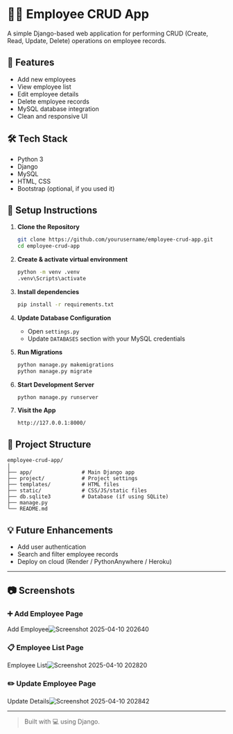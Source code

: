 
# 🧑‍💼 Employee CRUD App

A simple Django-based web application for performing CRUD (Create, Read, Update, Delete) operations on employee records.

## 🚀 Features

- Add new employees
- View employee list
- Edit employee details
- Delete employee records
- MySQL database integration
- Clean and responsive UI

## 🛠️ Tech Stack

- Python 3
- Django
- MySQL
- HTML, CSS
- Bootstrap (optional, if you used it)

## 🔧 Setup Instructions

1. **Clone the Repository**
   ```bash
   git clone https://github.com/yourusername/employee-crud-app.git
   cd employee-crud-app
   ```

2. **Create & activate virtual environment**
   ```bash
   python -m venv .venv
   .venv\Scripts\activate
   ```

3. **Install dependencies**
   ```bash
   pip install -r requirements.txt
   ```

4. **Update Database Configuration**
   - Open `settings.py`
   - Update `DATABASES` section with your MySQL credentials

5. **Run Migrations**
   ```bash
   python manage.py makemigrations
   python manage.py migrate
   ```

6. **Start Development Server**
   ```bash
   python manage.py runserver
   ```

7. **Visit the App**
   ```
   http://127.0.0.1:8000/
   ```

## 📂 Project Structure

```
employee-crud-app/
│
├── app/                # Main Django app
├── project/            # Project settings
├── templates/          # HTML files
├── static/             # CSS/JS/static files
├── db.sqlite3          # Database (if using SQLite)
├── manage.py
└── README.md
```

## 💡 Future Enhancements

- Add user authentication
- Search and filter employee records
- Deploy on cloud (Render / PythonAnywhere / Heroku)

---

## 📷 Screenshots

### ➕ Add Employee Page  
Add Employee![Screenshot 2025-04-10 202640](https://github.com/user-attachments/assets/2c287246-d168-4484-99a1-50c3f4da63e8)



### 📋 Employee List Page  
Employee List![Screenshot 2025-04-10 202820](https://github.com/user-attachments/assets/289ee903-a34c-43a0-818b-8a4307ea8a4f)



### ✏️ Update Employee Page  
Update Details![Screenshot 2025-04-10 202842](https://github.com/user-attachments/assets/1681fa27-b7e0-4c57-8429-b382c671d96a)




---

> Built with 💻 using Django.
